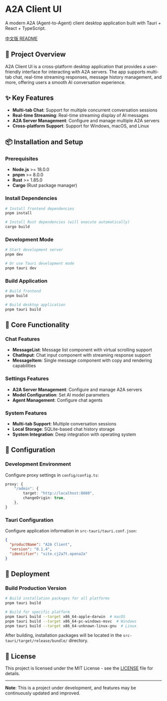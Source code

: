 # A2A Client UI

A modern A2A (Agent-to-Agent) client desktop application built with Tauri + React + TypeScript.

[中文版 README](README.zh-CN.md)

## 🚀 Project Overview

A2A Client UI is a cross-platform desktop application that provides a user-friendly interface for interacting with A2A servers. The app supports multi-tab chat, real-time streaming responses, message history management, and more, offering users a smooth AI conversation experience.

## ✨ Key Features

- **Multi-tab Chat**: Support for multiple concurrent conversation sessions
- **Real-time Streaming**: Real-time streaming display of AI messages
- **A2A Server Management**: Configure and manage multiple A2A servers
- **Cross-platform Support**: Support for Windows, macOS, and Linux

## 📦 Installation and Setup

### Prerequisites

- **Node.js** >= 18.0.0
- **pnpm** >= 8.0.0
- **Rust** >= 1.85.0
- **Cargo** (Rust package manager)

### Install Dependencies

```bash
# Install frontend dependencies
pnpm install

# Install Rust dependencies (will execute automatically)
cargo build
```

### Development Mode

```bash
# Start development server
pnpm dev

# Or use Tauri development mode
pnpm tauri dev
```

### Build Application

```bash
# Build frontend
pnpm build

# Build desktop application
pnpm tauri build
```

## 🎯 Core Functionality

### Chat Features
- **MessageList**: Message list component with virtual scrolling support
- **ChatInput**: Chat input component with streaming response support
- **MessageItem**: Single message component with copy and rendering capabilities

### Settings Features
- **A2A Server Management**: Configure and manage A2A servers
- **Model Configuration**: Set AI model parameters
- **Agent Management**: Configure chat agents

### System Features
- **Multi-tab Support**: Multiple conversation sessions
- **Local Storage**: SQLite-based chat history storage
- **System Integration**: Deep integration with operating system

## 🔧 Configuration

### Development Environment

Configure proxy settings in `config/config.ts`:

```typescript
proxy: {
    "/admin": {
        target: "http://localhost:8080",
        changeOrigin: true,
    },
}
```

### Tauri Configuration

Configure application information in `src-tauri/tauri.conf.json`:

```json
{
  "productName": "A2A Client",
  "version": "0.1.4",
  "identifier": "site.cj2a7t.opena2a"
}
```

## 🚀 Deployment

### Build Production Version

```bash
# Build installation packages for all platforms
pnpm tauri build

# Build for specific platform
pnpm tauri build --target x86_64-apple-darwin  # macOS
pnpm tauri build --target x86_64-pc-windows-msvc  # Windows
pnpm tauri build --target x86_64-unknown-linux-gnu  # Linux
```

After building, installation packages will be located in the `src-tauri/target/release/bundle/` directory.

## 📄 License

This project is licensed under the MIT License - see the [LICENSE](LICENSE) file for details.

---

**Note**: This is a project under development, and features may be continuously updated and improved.